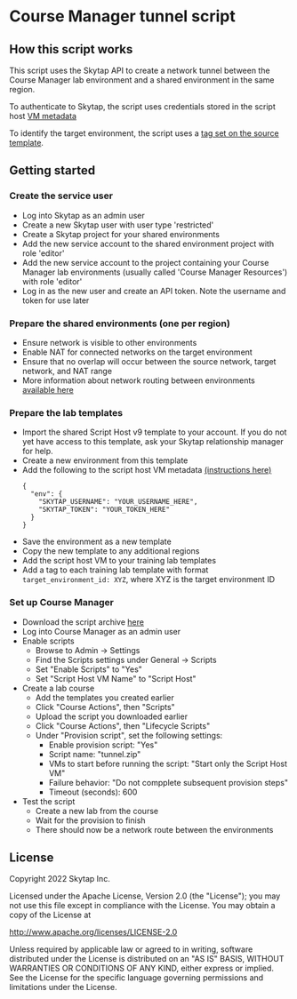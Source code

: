 # Course Manager tunnel script

## How this script works

This script uses the Skytap API to create a network tunnel between the Course Manager lab environment and a shared environment in the same region.

To authenticate to Skytap, the script uses credentials stored in the script host [VM metadata](https://help.skytap.com/accessing-vm-metadata-service-from-within-a-vm.html#EditingVMuserdata)

To identify the target environment, the script uses a [tag set on the source template](https://help.skytap.com/adding-tags-to-templates.html#adding-and-removing-tags-for-templates).

## Getting started

### Create the service user

  - Log into Skytap as an admin user
  - Create a new Skytap user with user type 'restricted'
  - Create a Skytap project for your shared environments
  - Add the new service account to the shared environment project with role 'editor'
  - Add the new service account to the project containing your Course Manager lab environments (usually called 'Course Manager Resources') with role 'editor'
  - Log in as the new user and create an API token. Note the username and token for use later
  
### Prepare the shared environments (one per region)

  - Ensure network is visible to other environments
  - Enable NAT for connected networks on the target environment
  - Ensure that no overlap will occur between the source network, target network, and NAT range
  - More information about network routing between environments [available here](https://help.skytap.com/connecting-multiple-environments.html)

### Prepare the lab templates

  - Import the shared Script Host v9 template to your account. If you do not yet have access to this template, ask your Skytap relationship manager for help.
  - Create a new environment from this template
  - Add the following to the script host VM metadata [(instructions here)](https://help.skytap.com/accessing-vm-metadata-service-from-within-a-vm.html#EditingVMuserdata)
    ```
    {
      "env": {
        "SKYTAP_USERNAME": "YOUR_USERNAME_HERE",
        "SKYTAP_TOKEN": "YOUR_TOKEN_HERE"
      }
    }
    ```
  - Save the environment as a new template
  - Copy the new template to any additional regions
  - Add the script host VM to your training lab templates
  - Add a tag to each training lab template with format `target_environment_id: XYZ`, where XYZ is the target environment ID

### Set up Course Manager

  - Download the script archive [here](../tunnel.zip)
  - Log into Course Manager as an admin user
  - Enable scripts
    - Browse to Admin -> Settings
    - Find the Scripts settings under General -> Scripts
    - Set "Enable Scripts" to "Yes"
    - Set "Script Host VM Name" to "Script Host"
  - Create a lab course
    - Add the templates you created earlier
    - Click "Course Actions", then "Scripts"
    - Upload the script you downloaded earlier
    - Click "Course Actions", then "Lifecycle Scripts"
    - Under "Provision script", set the following settings:
      - Enable provision script: "Yes"
      - Script name: "tunnel.zip"
      - VMs to start before running the script: "Start only the Script Host VM"
      - Failure behavior: "Do not compplete subsequent provision steps"
      - Timeout (seconds): 600
- Test the script
  - Create a new lab from the course
  - Wait for the provision to finish
  - There should now be a network route between the environments

## License 

Copyright 2022 Skytap Inc.

Licensed under the Apache License, Version 2.0 (the "License");
you may not use this file except in compliance with the License.
You may obtain a copy of the License at

<http://www.apache.org/licenses/LICENSE-2.0> 

Unless required by applicable law or agreed to in writing, software
distributed under the License is distributed on an "AS IS" BASIS,
WITHOUT WARRANTIES OR CONDITIONS OF ANY KIND, either express or implied.
See the License for the specific language governing permissions and
limitations under the License.
